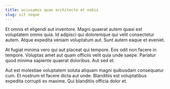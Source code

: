 ```yaml
---
title: accusamus quae architecto et nobis
slug: sit neque
---
```


Et omnis et eligendi aut inventore. Magni quaerat autem quasi est voluptatem omnis quia. Id adipisci qui doloremque qui velit consectetur autem. Atque expedita veniam voluptatum aut. Sunt autem eaque et eveniet.

At fugiat minima vero qui aut placeat qui tempore. Eos odit non facere in tempore. Voluptas amet aut quam officiis velit quia unde saepe. Pariatur quod minima sapiente quaerat doloribus. Aut sed et.

Aut est molestiae voluptatem soluta aliquam magni quibusdam consequatur cum. Et nostrum et facere dicta aut unde. Blanditiis est voluptatibus expedita corrupti ex maxime. Qui blanditiis officia dolor et.

